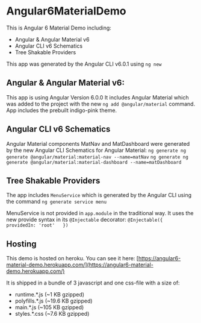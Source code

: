 # Angular6MaterialDemo  
  
This is Angular 6 Material Demo including:  
- Angular & Angular Material v6  
- Angular CLI v6 Schematics  
- Tree Shakable Providers  
  
This app was generated by the Angular CLI v6.0.1 using `ng new`

## Angular & Angular Material v6:

This app is using Angular Version 6.0.0
It includes Angular Material which was added to the project with the new `ng add @angular/material` command. App includes the prebuilt indigo-pink theme. 

## Angular CLI v6 Schematics
 
 Angular Material components MatNav and MatDashboard were generated by the new Angular CLI Schematics for Angular Material:
 `ng generate ng generate @angular/material:material-nav --name=matNav`
 `ng generate ng generate @angular/material:material-dashboard --name=matDashboard`

## Tree Shakable Providers
The app includes `MenuService` which is generated by the Angular CLI using the command
`ng generate service menu`
 
MenuService is not provided in `app.module` in the traditional way. It uses the new provide syntax in its `@Injectable` decorator:
`@Injectable({  
  providedIn: 'root'  
})`  

## Hosting
This demo is hosted on heroku. You can see it here: 
[https://angular6-material-demo.herokuapp.com/](https://angular6-material-demo.herokuapp.com/)

It is shipped in a bundle of 3 javascript and one css-file with a size of:

- runtime.*.js (~1 KB gzipped)
- polyfills.*.js (~19.6 KB gzipped)
- main.*.js (~105 KB gzipped)
- styles.*.css (~7.6 KB gzipped)

